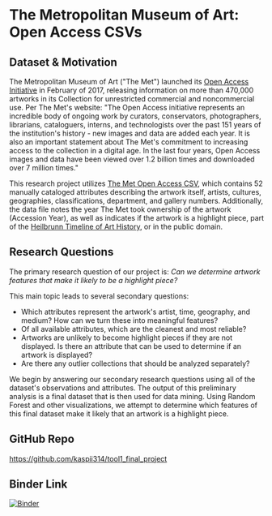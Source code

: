 # The Metropolitan Museum of Art: Open Access CSVs

## Dataset & Motivation

The Metropolitan Museum of Art ("The Met") launched its <a href="https://www.metmuseum.org/about-the-met/policies-and-documents/open-access">Open Access Initiative</a> in February of 2017, releasing information on more than 470,000 artworks in its Collection for unrestricted commercial and noncommercial use. Per The Met's website: "The Open Access initiative represents an incredible body of ongoing work by curators, conservators, photographers, librarians, cataloguers, interns, and technologists over the past 151 years of the institution's history - new images and data are added each year. It is also an important statement about The Met's commitment to increasing access to the collection in a digital age. In the last four years, Open Access images and data have been viewed over 1.2 billion times and downloaded over 7 million times." 

This research project utilizes <a href="https://github.com/metmuseum/openaccess">The Met Open Access CSV</a>, which contains 52 manually cataloged attributes describing the artwork itself, artists, cultures, geographies, classifications, department, and gallery numbers. Additionally, the data file notes the year The Met took ownership of the artwork (Accession Year), as well as indicates if the artwork is a highlight piece, part of the <a href="https://www.metmuseum.org/toah/">Heilbrunn Timeline of Art History</a>, or in the public domain.


## Research Questions

The primary research question of our project is: <i>Can we determine artwork features that make it likely to be a highlight piece?</i>

This main topic leads to several secondary questions:
* Which attributes represent the artwork's artist, time, geography, and medium? How can we turn these into meaningful features?
* Of all available attributes, which are the cleanest and most reliable?
* Artworks are unlikely to become highlight pieces if they are not displayed. Is there an attribute that can be used to determine if an artwork is displayed?
* Are there any outlier collections that should be analyzed separately?

We begin by answering our secondary research questions using all of the dataset's observations and attributes. The output of this preliminary analysis is a final dataset that is then used for data mining. Using Random Forest and other visualizations, we attempt to determine which features of this final dataset make it likely that an artwork is a highlight piece.


## GitHub Repo
<a href="https://github.com/kaspii314/tool1_final_project">https://github.com/kaspii314/tool1_final_project</a>

## Binder Link
[![Binder](https://mybinder.org/badge_logo.svg)](https://mybinder.org/v2/gh/kaspii314/tool1_final_project/main?labpath=https%3A%2F%2Fgithub.com%2Fkaspii314%2Ftool1_final_project%2Fblob%2Fmain%2Fmet_open_access.ipynb)